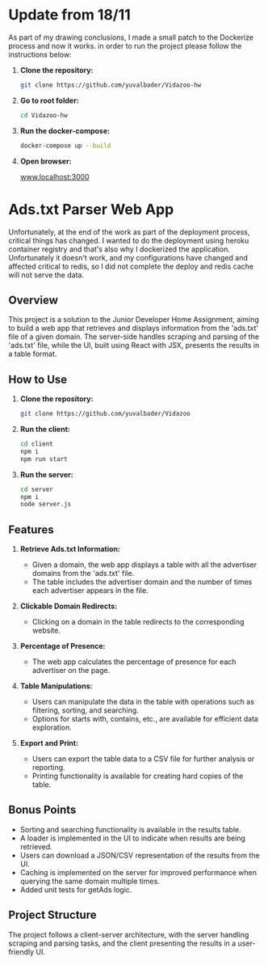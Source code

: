# Update from 18/11

As part of my drawing conclusions, I made a small patch to the Dockerize process and now it works.
in order to run the project please follow the instructions below:

1. **Clone the repository:**

   ```bash
   git clone https://github.com/yuvalbader/Vidazoo-hw
   ```

2. **Go to root folder:**

   ```bash
   cd Vidazoo-hw
   ```

3. **Run the docker-compose:**

   ```bash
   docker-compose up --build
   ```

4. **Open browser:**

   www.localhost:3000

# Ads.txt Parser Web App

Unfortunately, at the end of the work as part of the deployment process, critical things has changed.
I wanted to do the deployment using heroku container registry and that's also why I dockerized the application.
Unfortunately it doesn't work, and my configurations have changed and affected
critical to redis, so I did not complete the deploy and redis cache will not serve the data.

## Overview

This project is a solution to the Junior Developer Home Assignment, aiming to build a web app that retrieves and displays information from the 'ads.txt' file of a given domain. The server-side handles scraping and parsing of the 'ads.txt' file, while the UI, built using React with JSX, presents the results in a table format.

## How to Use

1. **Clone the repository:**

   ```bash
   git clone https://github.com/yuvalbader/Vidazoo

   ```

2. **Run the client:**

   ```bash
   cd client
   npm i
   npm run start

   ```

3. **Run the server:**

   ```bash
   cd server
   npm i
   node server.js
   ```

## Features

1. **Retrieve Ads.txt Information:**

   - Given a domain, the web app displays a table with all the advertiser domains from the 'ads.txt' file.
   - The table includes the advertiser domain and the number of times each advertiser appears in the file.

2. **Clickable Domain Redirects:**

   - Clicking on a domain in the table redirects to the corresponding website.

3. **Percentage of Presence:**

   - The web app calculates the percentage of presence for each advertiser on the page.

4. **Table Manipulations:**

   - Users can manipulate the data in the table with operations such as filtering, sorting, and searching.
   - Options for starts with, contains, etc., are available for efficient data exploration.

5. **Export and Print:**
   - Users can export the table data to a CSV file for further analysis or reporting.
   - Printing functionality is available for creating hard copies of the table.

## Bonus Points

<!-- - The project is hosted on Heroku: [Heroku Demo](#) (replace with the actual Heroku link) -->

- Sorting and searching functionality is available in the results table.
- A loader is implemented in the UI to indicate when results are being retrieved.
- Users can download a JSON/CSV representation of the results from the UI.
- Caching is implemented on the server for improved performance when querying the same domain multiple times.
- Added unit tests for getAds logic.

## Project Structure

The project follows a client-server architecture, with the server handling scraping and parsing tasks, and the client presenting the results in a user-friendly UI.
